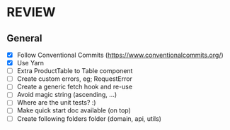 # REVIEW

## General

- [x] Follow Conventional Commits (https://www.conventionalcommits.org/)
- [x] Use Yarn
- [ ] Extra ProductTable to Table component
- [ ] Create custom errors, eg; RequestError
- [ ] Create a generic fetch hook and re-use
- [ ] Avoid magic string (ascending, ...)
- [ ] Where are the unit tests? :)
- [ ] Make quick start doc available (on top)
- [ ] Create following folders folder (domain, api, utils)
